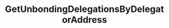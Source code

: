 ---
title: GetUnbondingDelegationsByDelegatorAddress
excerpt: ''
api:
  file: consensus-chain-api.json
  operationId: get_staking-delegators-delegator-addr-unbonding-delegations
deprecated: false
hidden: false
metadata:
  title: ''
  description: ''
  robots: index
next:
  description: ''
---